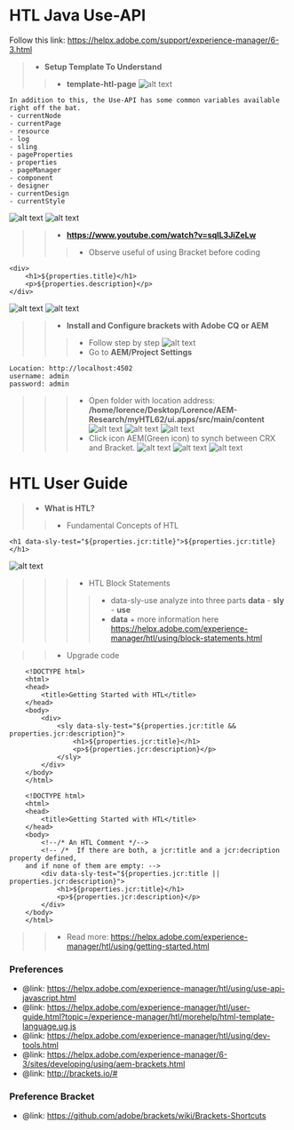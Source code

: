 # HTL Java Use-API
Follow this link: https://helpx.adobe.com/support/experience-manager/6-3.html
> - **Setup Template To Understand**
>> - **template-htl-page**
![alt text](https://github.com/vuongluisvippro/AEM-Research/blob/htl_java_use_api/cq1.png)

    In addition to this, the Use-API has some common variables available right off the bat.
    - currentNode
    - currentPage
    - resource
    - log
    - sling
    - pageProperties
    - properties
    - pageManager
    - component
    - designer
    - currentDesign
    - currentStyle

![alt text](https://github.com/vuongluisvippro/AEM-Research/blob/htl_java_use_api/cq2.png)
![alt text](https://github.com/vuongluisvippro/AEM-Research/blob/htl_java_use_api/cq3.png)
        
>> - **https://www.youtube.com/watch?v=sqIL3JiZeLw**
>>> - Observe useful of using Bracket before coding

    <div>
        <h1>${properties.title}</h1>
        <p>${properties.description}</p>
    </div>
![alt text](https://github.com/vuongluisvippro/AEM-Research/blob/htl_java_use_api/cq4.png)
![alt text](https://github.com/vuongluisvippro/AEM-Research/blob/htl_java_use_api/cq5.png)

>> - **Install and Configure brackets with Adobe CQ or AEM**
>>> - Follow step by step
![alt text](https://github.com/vuongluisvippro/AEM-Research/blob/htl_java_use_api/cq6.png)
>>> - Go to **AEM/Project Settings**

    Location: http://localhost:4502
    username: admin
    password: admin
    
>>> - Open folder with location address: **/home/lorence/Desktop/Lorence/AEM-Research/myHTL62/ui.apps/src/main/content**
![alt text](https://github.com/vuongluisvippro/AEM-Research/blob/htl_java_use_api/cq7.png)
![alt text](https://github.com/vuongluisvippro/AEM-Research/blob/htl_java_use_api/cq8.png)
![alt text](https://github.com/vuongluisvippro/AEM-Research/blob/htl_java_use_api/cq9.png)
>>> - Click icon AEM(Green icon) to synch between CRX and Bracket.
![alt text](https://github.com/vuongluisvippro/AEM-Research/blob/htl_java_use_api/cq10.png)
![alt text](https://github.com/vuongluisvippro/AEM-Research/blob/htl_java_use_api/cq11.png)
![alt text](https://github.com/vuongluisvippro/AEM-Research/blob/htl_java_use_api/cq12.png)

# HTL User Guide
> - **What is HTL?**
>> - Fundamental Concepts of HTL

    <h1 data-sly-test="${properties.jcr:title}">${properties.jcr:title}</h1>
    
![alt text](https://github.com/vuongluisvippro/AEM-Research/blob/htl_java_use_api/cq13.png)

>>> - HTL Block Statements
>>>> - data-sly-use analyze into three parts **data** - **sly** - **use**
>>>> - **data** + more information here https://helpx.adobe.com/experience-manager/htl/using/block-statements.html

>> - Upgrade code

        <!DOCTYPE html>
        <html>
        <head>
            <title>Getting Started with HTL</title>
        </head>
        <body>
            <div>
                <sly data-sly-test="${properties.jcr:title && properties.jcr:description}">
                    <h1>${properties.jcr:title}</h1>
                    <p>${properties.jcr:description}</p>
                </sly>
            </div>
        </body>
        </html>

        <!DOCTYPE html>
        <html>
        <head>
            <title>Getting Started with HTL</title>
        </head>
        <body>
            <!--/* An HTL Comment */-->
            <!-- /*  If there are both, a jcr:title and a jcr:decription property defined, 
        and if none of them are empty: -->
            <div data-sly-test="${properties.jcr:title || properties.jcr:description}">
                <h1>${properties.jcr:title}</h1>
                <p>${properties.jcr:description}</p>
            </div>
        </body>
        </html>

>> - Read more: https://helpx.adobe.com/experience-manager/htl/using/getting-started.html

### Preferences 
- @link: https://helpx.adobe.com/experience-manager/htl/using/use-api-javascript.html
- @link: https://helpx.adobe.com/experience-manager/htl/user-guide.html?topic=/experience-manager/htl/morehelp/html-template-language.ug.js
- @link: https://helpx.adobe.com/experience-manager/htl/using/dev-tools.html
- @link: https://helpx.adobe.com/experience-manager/6-3/sites/developing/using/aem-brackets.html
- @link: http://brackets.io/#

### Preference Bracket
- @link: https://github.com/adobe/brackets/wiki/Brackets-Shortcuts

